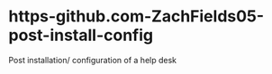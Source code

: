 # https-github.com-ZachFields05-post-install-config
Post installation/ configuration of a help desk
